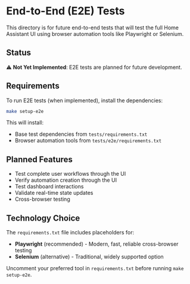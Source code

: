 # End-to-End (E2E) Tests

This directory is for future end-to-end tests that will test the full Home Assistant UI using browser automation tools like Playwright or Selenium.

## Status

⚠️ **Not Yet Implemented**: E2E tests are planned for future development.

## Requirements

To run E2E tests (when implemented), install the dependencies:

```bash
make setup-e2e
```

This will install:
- Base test dependencies from `tests/requirements.txt`
- Browser automation tools from `tests/e2e/requirements.txt`

## Planned Features

- Test complete user workflows through the UI
- Verify automation creation through the UI
- Test dashboard interactions
- Validate real-time state updates
- Cross-browser testing

## Technology Choice

The `requirements.txt` file includes placeholders for:
- **Playwright** (recommended) - Modern, fast, reliable cross-browser testing
- **Selenium** (alternative) - Traditional, widely supported option

Uncomment your preferred tool in `requirements.txt` before running `make setup-e2e`.